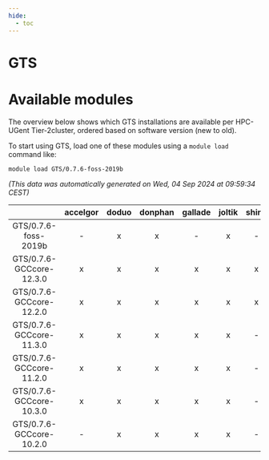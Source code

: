 ```yaml
---
hide:
  - toc
---
```


GTS
===

# Available modules


The overview below shows which GTS installations are available per HPC-UGent Tier-2cluster, ordered based on software version (new to old).

To start using GTS, load one of these modules using a `module load` command like:

```shell
module load GTS/0.7.6-foss-2019b
```

*(This data was automatically generated on Wed, 04 Sep 2024 at 09:59:34 CEST)*  

| |accelgor|doduo|donphan|gallade|joltik|shinx|skitty|
| :---: | :---: | :---: | :---: | :---: | :---: | :---: | :---: |
|GTS/0.7.6-foss-2019b|-|x|x|-|x|-|x|
|GTS/0.7.6-GCCcore-12.3.0|x|x|x|x|x|x|x|
|GTS/0.7.6-GCCcore-12.2.0|x|x|x|x|x|x|x|
|GTS/0.7.6-GCCcore-11.3.0|x|x|x|x|x|-|x|
|GTS/0.7.6-GCCcore-11.2.0|x|x|x|x|x|-|x|
|GTS/0.7.6-GCCcore-10.3.0|x|x|x|x|x|-|x|
|GTS/0.7.6-GCCcore-10.2.0|-|x|x|x|x|-|x|
